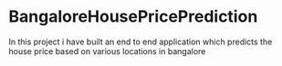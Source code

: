 # BangaloreHousePricePrediction
In this project i have built an end to end application which predicts the house price based on various locations in bangalore

